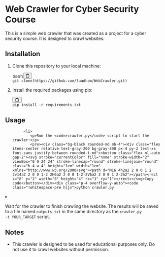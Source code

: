 <div class="min-h-[20px] flex flex-col items-start gap-4 whitespace-pre-wrap">
   <div class="markdown prose w-full break-words dark:prose-invert light">
      <h1>Web Crawler for Cyber Security Course</h1>
      <p>This is a simple web crawler that was created as a project for a cyber security course. It is designed to crawl websites.</p>
      <h2>Installation</h2>
      <ol>
         <li>
            <p>Clone this repository to your local machine:</p>
            <pre><div class="bg-black rounded-md mb-4"><div class="flex items-center relative text-gray-200 bg-gray-800 px-4 py-2 text-xs font-sans justify-between rounded-t-md"><span>bash</span><button class="flex ml-auto gap-2"><svg stroke="currentColor" fill="none" stroke-width="2" viewBox="0 0 24 24" stroke-linecap="round" stroke-linejoin="round" class="h-4 w-4" height="1em" width="1em" xmlns="http://www.w3.org/2000/svg"><path d="M16 4h2a2 2 0 0 1 2 2v14a2 2 0 0 1-2 2H6a2 2 0 0 1-2-2V6a2 2 0 0 1 2-2h2"></path><rect x="8" y="2" width="8" height="4" rx="1" ry="1"></rect></svg></button></div><div class="p-4 overflow-y-auto"><code class="!whitespace-pre hljs language-bash">git <span class="hljs-built_in">clone</span>(https://github.com/luadham/WebCrawler.git)
</code></div></div></pre>
         </li>
         <li>
            <p>Install the required packages using pip:</p>
            <pre><div class="bg-black rounded-md mb-4"><div class="flex items-center relative text-gray-200 bg-gray-800 px-4 py-2 text-xs font-sans justify-between rounded-t-md"><button class="flex ml-auto gap-2"><svg stroke="currentColor" fill="none" stroke-width="2" viewBox="0 0 24 24" stroke-linecap="round" stroke-linejoin="round" class="h-4 w-4" height="1em" width="1em" xmlns="http://www.w3.org/2000/svg"><path d="M16 4h2a2 2 0 0 1 2 2v14a2 2 0 0 1-2 2H6a2 2 0 0 1-2-2V6a2 2 0 0 1 2-2h2"></path><rect x="8" y="2" width="8" height="4" rx="1" ry="1"></rect></svg></button></div><div class="p-4 overflow-y-auto"><code class="!whitespace-pre hljs">pip install -r requirements.txt
</code></div></div></pre>
         </li>
      </ol>
      <h2>Usage</h2>
      <ol>
        
         <li>
            <p>Run the <code>crawler.py</code> script to start the crawler:</p>
            <pre><div class="bg-black rounded-md mb-4"><div class="flex items-center relative text-gray-200 bg-gray-800 px-4 py-2 text-xs font-sans justify-between rounded-t-md"><button class="flex ml-auto gap-2"><svg stroke="currentColor" fill="none" stroke-width="2" viewBox="0 0 24 24" stroke-linecap="round" stroke-linejoin="round" class="h-4 w-4" height="1em" width="1em" xmlns="http://www.w3.org/2000/svg"><path d="M16 4h2a2 2 0 0 1 2 2v14a2 2 0 0 1-2 2H6a2 2 0 0 1-2-2V6a2 2 0 0 1 2-2h2"></path><rect x="8" y="2" width="8" height="4" rx="1" ry="1"></rect></svg>Copy code</button></div><div class="p-4 overflow-y-auto"><code class="!whitespace-pre hljs">python crawler.py
</code></div></div></pre>
         </li>
         <li>
            <p>Wait for the crawler to finish crawling the website. The results will be saved to a file named <code>outputs.txt</code> in the same directory as the <code>crawler.py -t YOUR_TARGET</code> script.</p>
         </li>
      </ol>
      <h2>Notes</h2>
      <ul>
         <li>This crawler is designed to be used for educational purposes only. Do not use it to crawl websites without permission.</li>
      </ul>
   </div>
</div>
